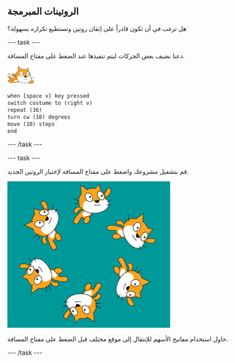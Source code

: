 ## الروتينات المبرمجة

هل ترغب في أن تكون قادراً على إتقان روتين وتستطيع تكراره بسهولة؟

--- task ---

دعنا نضيف بعض الحركات ليتم تنفيذها عند الضغط على مفتاح المسافة.

![الكائن السباح](images/swimmer-sprite.png)

```blocks3
when [space v] key pressed
switch costume to (right v)
repeat (36)
turn cw (10) degrees
move (10) steps
end
```

--- /task ---

--- task ---

قم بتشغيل مشروعك واضغط على مفتاح المسافة لإختبار الروتين الجديد.

![كائنات تسبح هنا وهناك](images/swim-routine.png)

حاول استخدام مفاتيح الأسهم للإنتقال إلى موقع مختلف قبل الضغط على مفتاح المسافة.

--- /task ---




